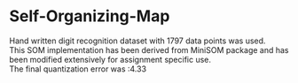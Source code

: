 # Self-Organizing-Map
Hand written digit recognition dataset with 1797 data points was used.<br/>
This SOM implementation has been derived from MiniSOM package and has been modified extensively for assignment specific use.<br/>
The final quantization error was :4.33
